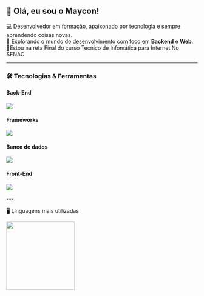 ## 👋 Olá, eu sou o Maycon!

💻 Desenvolvedor em formação, apaixonado por tecnologia e sempre aprendendo coisas novas.  
🚀 Explorando o mundo do desenvolvimento com foco em **Backend** e **Web**.   
📖Estou na reta Final do curso Técnico de Infomática para Internet No SENAC 

---

### 🛠️ Tecnologias & Ferramentas

  #### Back-End
<p align="left">
  <img src="https://skillicons.dev/icons?i=java,php,spring,nodejs,python" />
</p>

#### Frameworks
<p align="left">
  <img src="https://skillicons.dev/icons?i=spring,react,nextjs,nodejs" />
</p>


  #### Banco de dados
<p align="left">
  <img src="https://skillicons.dev/icons?i=mysql,supabase,hibernate" />
</p>

  #### Front-End
<p align="left">
  <img src="https://skillicons.dev/icons?i=html,css,js,ts" />
</p>
---

🖥️ Linguagens mais utilizadas

<p align="left">  
  <img height="180em" src="https://github-readme-stats.vercel.app/api/top-langs/?username=mayconr4&layout=compact&theme=tokyonight"/>
</p>


